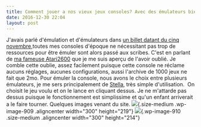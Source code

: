 ```yaml
---
title: Comment jouer a nos vieux jeux consoles? Avec des émulateurs bien sur! #2 l'ATARI
date: 2016-12-30 22:04
layout: post
---
```


J'avais parlé d'émulation et d'émulateurs dans [un billet datant du cinq
novembre,](http://passiongnulinux.tuxfamily.org/2016/11/05/comment-jouer-a-nos-vieux-jeux-consoles-avec-des-emulateurs-bien-sur/)toutes
mes consoles d'époque ne nécessitant pas trop de ressources pour être
émuler sont alors passé aux scribes. C'est en parlant de [ma fameuse
Atari2600](http://passiongnulinux.tuxfamily.org/2016/12/21/atari/) que
je me suis aperçu de l'avoir oublié. Je comble cette oublie, assez
facilement puisque cette console ne réclame aucuns réglages, aucunes
configurations, aussi l'archive de 1000 jeux ne fait que 2mo. Pour
émuler la console, nous avons le choix entre plusieurs émulateurs, je me
sers principalement de [Stella](http://stella.sourceforge.net/), très
simple d'utilisation.  On choisit le jeu voulu et on le lance en
cliquant dessus. Je ne m'attarde pas dessus puisque le fonctionnement
est simplissime et qu'un enfant arriverait a le faire tourner. Quelques
images venant du site.
![](http://download.tuxfamily.org/passionlinux//2016/12/hero-300x219.png){.size-medium
.wp-image-909 .aligncenter width="300" height="219"}
![](http://download.tuxfamily.org/passionlinux//2016/12/launcher-300x214.png){.wp-image-910
.size-medium .aligncenter width="300" height="214"}
